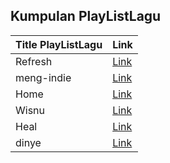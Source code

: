 ## Kumpulan PlayListLagu

| Title PlayListLagu | Link                                                                                 |
| ------------------ | ------------------------------------------------------------------------------------ |
| Refresh            | [Link](https://open.spotify.com/playlist/7cIURFx5EwguDa9EHwsJcZ?si=53ede343b8f24ab4) |
| meng-indie         | [Link](https://open.spotify.com/playlist/2NseThfOYUx4os0Wit8zBF?si=0768f8f5cc0f4e34) |
| Home               | [Link](https://open.spotify.com/playlist/5y6G7kVumKYa91O7PsPEUl?si=cbc61c10b7fc4b27) |
| Wisnu              | [Link](https://open.spotify.com/playlist/498qnx9hVn0TyVdLDobGB7?si=c4c2f0a14e93459c) |
| Heal               | [Link](https://open.spotify.com/playlist/3hsumwuU1MwSmQJkBCou0k?si=9d9120eca1924fc0) |
| dinye              | [Link](https://open.spotify.com/playlist/5wQySc67n42jZOVRwUVmW9?si=9ab0c58c88a343a5) |
